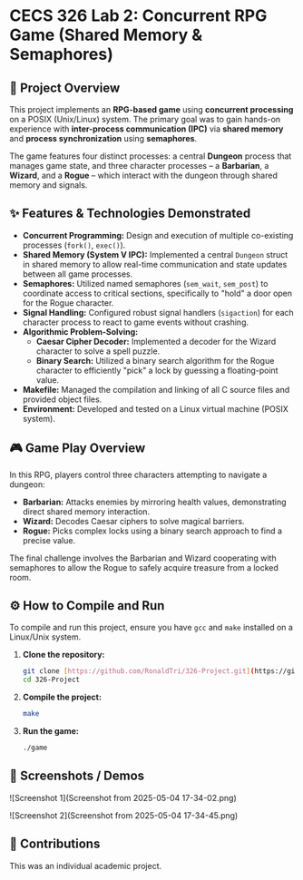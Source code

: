# CECS 326 Lab 2: Concurrent RPG Game (Shared Memory & Semaphores)

## 🚀 Project Overview

This project implements an **RPG-based game** using **concurrent processing** on a POSIX (Unix/Linux) system. The primary goal was to gain hands-on experience with **inter-process communication (IPC)** via **shared memory** and **process synchronization** using **semaphores**.

The game features four distinct processes: a central **Dungeon** process that manages game state, and three character processes – a **Barbarian**, a **Wizard**, and a **Rogue** – which interact with the dungeon through shared memory and signals.

## ✨ Features & Technologies Demonstrated

* **Concurrent Programming:** Design and execution of multiple co-existing processes (`fork()`, `exec()`).
* **Shared Memory (System V IPC):** Implemented a central `Dungeon` struct in shared memory to allow real-time communication and state updates between all game processes.
* **Semaphores:** Utilized named semaphores (`sem_wait`, `sem_post`) to coordinate access to critical sections, specifically to "hold" a door open for the Rogue character.
* **Signal Handling:** Configured robust signal handlers (`sigaction`) for each character process to react to game events without crashing.
* **Algorithmic Problem-Solving:**
    * **Caesar Cipher Decoder:** Implemented a decoder for the Wizard character to solve a spell puzzle.
    * **Binary Search:** Utilized a binary search algorithm for the Rogue character to efficiently "pick" a lock by guessing a floating-point value.
* **Makefile:** Managed the compilation and linking of all C source files and provided object files.
* **Environment:** Developed and tested on a Linux virtual machine (POSIX system).

## 🎮 Game Play Overview

In this RPG, players control three characters attempting to navigate a dungeon:
* **Barbarian:** Attacks enemies by mirroring health values, demonstrating direct shared memory interaction.
* **Wizard:** Decodes Caesar ciphers to solve magical barriers.
* **Rogue:** Picks complex locks using a binary search approach to find a precise value.

The final challenge involves the Barbarian and Wizard cooperating with semaphores to allow the Rogue to safely acquire treasure from a locked room.

## ⚙️ How to Compile and Run

To compile and run this project, ensure you have `gcc` and `make` installed on a Linux/Unix system.

1.  **Clone the repository:**
    ```bash
    git clone [https://github.com/RonaldTri/326-Project.git](https://github.com/RonaldTri/326-Project.git)
    cd 326-Project
    ```
2.  **Compile the project:**
    ```bash
    make
    ```
3.  **Run the game:**
    ```bash
    ./game
    ```

## 📸 Screenshots / Demos

![Screenshot 1](Screenshot from 2025-05-04 17-34-02.png)

![Screenshot 2](Screenshot from 2025-05-04 17-34-45.png)

## 🤝 Contributions

This was an individual academic project.